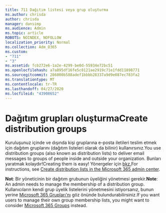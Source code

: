 ```yaml
---
title: 711 Dağıtım listesi veya grup oluşturma
ms.author: chrisda
author: chrisda
manager: dansimp
ms.audience: Admin
ms.topic: article
ROBOTS: NOINDEX, NOFOLLOW
localization_priority: Normal
ms.collection: Adm_O365
ms.custom:
- "711"
- "3"
ms.assetid: fcb272e6-1a2e-4299-be0d-55934e72bc51
ms.openlocfilehash: a7a895df16fe5c8121ae2919c71e1fdd11898771
ms.sourcegitcommit: 286000b588adef1bbbb28337a9d9e087ec783fa2
ms.translationtype: MT
ms.contentlocale: tr-TR
ms.lasthandoff: 04/27/2020
ms.locfileid: "43908652"
---
```

# <a name="create-distribution-groups"></a><span data-ttu-id="3dc98-102">Dağıtım grupları oluşturma</span><span class="sxs-lookup"><span data-stu-id="3dc98-102">Create distribution groups</span></span>

<span data-ttu-id="3dc98-103">Kuruluşunuz içinde ve dışında kişi gruplarına e-posta iletileri teslim etmek için dağıtım gruplarını (dağıtım listeleri olarak da bilinir) kullanırsınız.</span><span class="sxs-lookup"><span data-stu-id="3dc98-103">You use distribution groups (also known as distribution lists) to deliver email messages to groups of people inside and outside your organization.</span></span> <span data-ttu-id="3dc98-104">Bunları yaratmak kolaydır!</span><span class="sxs-lookup"><span data-stu-id="3dc98-104">Creating them is easy!</span></span> <span data-ttu-id="3dc98-105">Yönergeler için [bkz.](https://docs.microsoft.com/office365/admin/setup/create-distribution-lists)</span><span class="sxs-lookup"><span data-stu-id="3dc98-105">For instructions, see [Create distribution lists in the Microsoft 365 admin center](https://docs.microsoft.com/office365/admin/setup/create-distribution-lists).</span></span>

<span data-ttu-id="3dc98-106">**Not**: Bir yöneticinin bir dağıtım grubunun üyeliğini yönetmesi gerekir.</span><span class="sxs-lookup"><span data-stu-id="3dc98-106">**Note**: An admin needs to manage the membership of a distribution group.</span></span> <span data-ttu-id="3dc98-107">Kullanıcıların kendi grup üyelik listelerini yönetmesini istiyorsanız, bunun yerine [Microsoft 365 Grupları'nı](https://support.office.com/article/b565caa1-5c40-40ef-9915-60fdb2d97fa2) göz önünde bulundurabilirsiniz.</span><span class="sxs-lookup"><span data-stu-id="3dc98-107">If you want users to manage their own group membership lists, you might want to consider [Microsoft 365 Groups](https://support.office.com/article/b565caa1-5c40-40ef-9915-60fdb2d97fa2) instead.</span></span>
